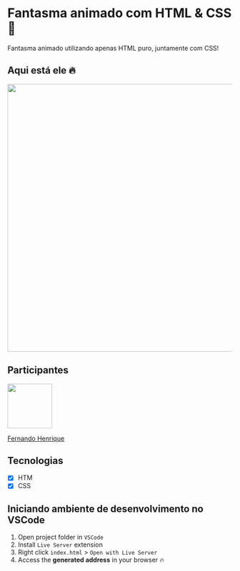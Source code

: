 # Fantasma animado com HTML & CSS :ghost:
 
 Fantasma animado utilizando apenas HTML puro, juntamente com CSS! 
 
 
 ## Aqui está ele :fire:

<img src="https://user-images.githubusercontent.com/68034298/93372340-24ec4400-f82a-11ea-81eb-f3266fe9448b.gif" width=600>


## Participantes

[<img src="https://avatars1.githubusercontent.com/u/68034298?s=460&u=e740c043521aa42a70260b6bd717dadd11df8623&v=4" width="100px;"/>](https://github.com/zumbizar)

[Fernando Henrique](https://github.com/zumbizar)


## Tecnologias

- [x] HTM
- [x] CSS
 
 ## Iniciando ambiente de desenvolvimento no VSCode

1. Open project folder in `VSCode`
2. Install `Live Server` extension
3. Right click `index.html` > `Open with Live Server`
4. Access the **generated address** in your browser :fire:

